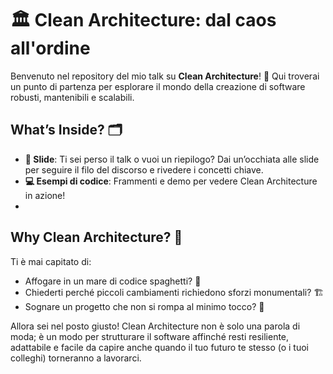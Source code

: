 # 🏛️ Clean Architecture: dal caos all'ordine

Benvenuto nel repository del mio talk su **Clean Architecture**! 🎉 Qui troverai un punto di partenza per esplorare il mondo della creazione di software robusti, mantenibili e scalabili.

## What’s Inside? 🗂️

- **📖 Slide**: Ti sei perso il talk o vuoi un riepilogo? Dai un’occhiata alle slide per seguire il filo del discorso e rivedere i concetti chiave.  
- **💻 Esempi di codice**: Frammenti e demo per vedere Clean Architecture in azione!
- 
## Why Clean Architecture? 🤔

Ti è mai capitato di:
- Affogare in un mare di codice spaghetti? 🍝  
- Chiederti perché piccoli cambiamenti richiedono sforzi monumentali? 🏗️  
- Sognare un progetto che non si rompa al minimo tocco? 💭  

Allora sei nel posto giusto! Clean Architecture non è solo una parola di moda; è un modo per strutturare il software affinché resti resiliente, adattabile e facile da capire anche quando il tuo futuro te stesso (o i tuoi colleghi) torneranno a lavorarci.
